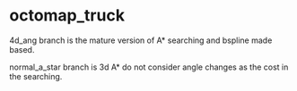 # octomap_truck
4d_ang branch is the mature version of A* searching and bspline made based. 

normal_a_star branch is 3d A* do not consider angle changes as the cost in the searching.
